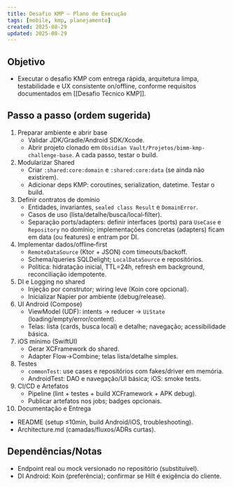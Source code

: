 ```yaml
---
title: Desafio KMP — Plano de Execução
tags: [mobile, kmp, planejamento]
created: 2025-08-29
updated: 2025-08-29
---
```


## Objetivo
- Executar o desafio KMP com entrega rápida, arquitetura limpa, testabilidade e UX consistente on/offline, conforme requisitos documentados em [[Desafio Técnico KMP]].

## Passo a passo (ordem sugerida)
1) Preparar ambiente e abrir base
   - Validar JDK/Gradle/Android SDK/Xcode.
   - Abrir projeto clonado em `Obsidian Vault/Projetos/bimm-kmp-challenge-base`. A cada passo, testar o build.
2) Modularizar Shared
   - Criar `:shared:core:domain` e `:shared:core:data` (se ainda não existirem).
   - Adicionar deps KMP: coroutines, serialization, datetime.
   Testar o build.
3) Definir contratos de domínio
   - Entidades, invariantes, `sealed class Result` e `DomainError`.
   - Casos de uso (lista/detalhe/busca/local‑filter).
   - Separação ports/adapters: definir interfaces (ports) para `UseCase` e `Repository` no domínio; implementações concretas (adapters) ficam em data (ou features) e entram por DI.
4) Implementar dados/offline‑first
   - `RemoteDataSource` (Ktor + JSON) com timeouts/backoff.
   - Schema/queries SQLDelight; `LocalDataSource` e repositórios.
   - Política: hidratação inicial, TTL=24h, refresh em background, reconciliação idempotente.
5) DI e Logging no shared
   - Injeção por construtor; wiring leve (Koin core opcional).
   - Inicializar Napier por ambiente (debug/release).
6) UI Android (Compose)
   - ViewModel (UDF): intents → reducer → `UiState` (loading/empty/error/content).
   - Telas: lista (cards, busca local) e detalhe; navegação; acessibilidade básica.
7) iOS mínimo (SwiftUI)
   - Gerar XCFramework do shared.
   - Adapter Flow→Combine; telas lista/detalhe simples.
8) Testes
   - `commonTest`: use cases e repositórios com fakes/driver em memória.
   - AndroidTest: DAO e navegação/UI básica; iOS: smoke tests.
9) CI/CD e Artefatos
   - Pipeline (lint + testes + build XCFramework + APK debug).
   - Publicar artefatos nos jobs; badges opcionais.
10) Documentação e Entrega
   - README (setup ≤10min, build Android/iOS, troubleshooting).
   - Architecture.md (camadas/fluxos/ADRs curtas).

## Dependências/Notas
- Endpoint real ou mock versionado no repositório (substituível).
- DI Android: Koin (preferência); confirmar se Hilt é exigência do cliente.
